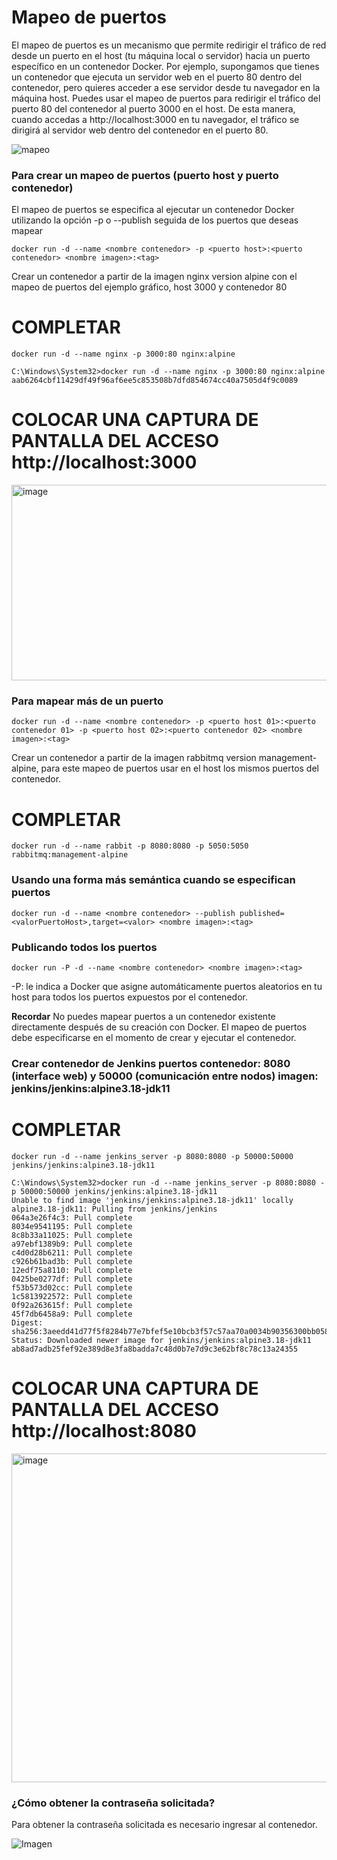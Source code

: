 # Mapeo de puertos
El mapeo de puertos es un mecanismo que permite redirigir el tráfico de red desde un puerto en el host (tu máquina local o servidor) hacia un puerto específico en un contenedor Docker.
Por ejemplo, supongamos que tienes un contenedor que ejecuta un servidor web en el puerto 80 dentro del contenedor, pero quieres acceder a ese servidor desde tu navegador en la máquina host. Puedes usar el mapeo de puertos para redirigir el tráfico del puerto 80 del contenedor al puerto 3000 en el host. De esta manera, cuando accedas a http://localhost:3000 en tu navegador, el tráfico se dirigirá al servidor web dentro del contenedor en el puerto 80.

![mapeo](mapeoPuertos.PNG)

### Para crear un mapeo de puertos (puerto host y puerto contenedor)
El mapeo de puertos se especifica al ejecutar un contenedor Docker utilizando la opción -p o --publish seguida de los puertos que deseas mapear
```
docker run -d --name <nombre contenedor> -p <puerto host>:<puerto contenedor> <nombre imagen>:<tag>

```
Crear un contenedor a partir de la imagen nginx version alpine con el mapeo de puertos del ejemplo gráfico, host 3000 y contenedor 80
# COMPLETAR
```
docker run -d --name nginx -p 3000:80 nginx:alpine
```
```
C:\Windows\System32>docker run -d --name nginx -p 3000:80 nginx:alpine
aab6264cbf11429df49f96af6ee5c853508b7dfd854674cc40a7505d4f9c0089

```
# COLOCAR UNA CAPTURA DE PANTALLA  DEL ACCESO http://localhost:3000
<img width="929" height="313" alt="image" src="https://github.com/user-attachments/assets/1bcfcc5e-39d4-4060-bfee-8baeb5aad0cb" />

### Para mapear más de un puerto

```
docker run -d --name <nombre contenedor> -p <puerto host 01>:<puerto contenedor 01> -p <puerto host 02>:<puerto contenedor 02> <nombre imagen>:<tag>
```

Crear un contenedor a partir de la imagen rabbitmq version management-alpine, para este mapeo de puertos usar en el host los mismos puertos del contenedor.
# COMPLETAR
```
docker run -d --name rabbit -p 8080:8080 -p 5050:5050 rabbitmq:management-alpine
```
### Usando una forma más semántica cuando se especifican puertos

```
docker run -d --name <nombre contenedor> --publish published=<valorPuertoHost>,target=<valor> <nombre imagen>:<tag> 
```
### Publicando todos los puertos
```
docker run -P -d --name <nombre contenedor> <nombre imagen>:<tag> 
```

-P: le indica a Docker que asigne automáticamente puertos aleatorios en tu host para todos los puertos expuestos por el contenedor.

**Recordar**
No puedes mapear puertos a un contenedor existente directamente después de su creación con Docker. El mapeo de puertos debe especificarse en el momento de crear y ejecutar el contenedor.

### Crear contenedor de Jenkins puertos contenedor: 8080 (interface web) y 50000 (comunicación entre nodos) imagen: jenkins/jenkins:alpine3.18-jdk11
# COMPLETAR
```
docker run -d --name jenkins_server -p 8080:8080 -p 50000:50000 jenkins/jenkins:alpine3.18-jdk11
```
```
C:\Windows\System32>docker run -d --name jenkins_server -p 8080:8080 -p 50000:50000 jenkins/jenkins:alpine3.18-jdk11
Unable to find image 'jenkins/jenkins:alpine3.18-jdk11' locally
alpine3.18-jdk11: Pulling from jenkins/jenkins
064a3e26f4c3: Pull complete
8034e9541195: Pull complete
8c8b33a11025: Pull complete
a97ebf1389b9: Pull complete
c4d0d28b6211: Pull complete
c926b61bad3b: Pull complete
12edf75a8110: Pull complete
0425be0277df: Pull complete
f53b573d02cc: Pull complete
1c5813922572: Pull complete
0f92a263615f: Pull complete
45f7db6458a9: Pull complete
Digest: sha256:3aeedd41d77f5f8284b77e7bfef5e10bcb3f57c57aa70a0034b90356300bb058
Status: Downloaded newer image for jenkins/jenkins:alpine3.18-jdk11
ab8ad7adb25fef92e389d8e3fa8badda7c48d0b7e7d9c3e62bf8c78c13a24355
```
# COLOCAR UNA CAPTURA DE PANTALLA  DEL ACCESO http://localhost:8080
<img width="926" height="526" alt="image" src="https://github.com/user-attachments/assets/68337162-1ab2-4902-9f20-a05b5ac25818" />

### ¿Cómo obtener la contraseña solicitada?
Para obtener la contraseña solicitada es necesario ingresar al contenedor.

![Imagen](jenkins.PNG)

